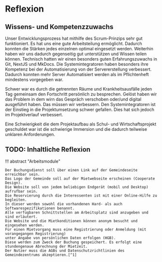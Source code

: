 # Reflexion

## Wissens- und Kompetenzzuwachs
Unser Entwicklungsprozess hat mithilfe des Scrum-Prinzips sehr gut funktioniert. Es hat uns eine gute Arbeitsteilung ermöglicht. Dadurch konnten die Stärken jedes einzelnen optimal eingesetzt werden. Weiterhin haben wir uns dadurch gegenseitig gut unterstützen und Wissen teilen können. 
Technisch hatten wir einen besonders guten Erfahrungszuwachs in Git, NextJS und MkDocs.
Die Systemintegratoren haben besonders ihre Kompetenz bei der Automatisierung von der Servererstellung verbessert. 
Dadurch konnten mehr Server Automatisiert werden als im Pflichtenheft mindestens vorgegeben war.

Schwer war es durch die getrennten Räume und Krankheitsausfälle jeden Tag gemeinsam den Fortschritt persönlich zu besprechen.
Gelöst haben wir das Problem in dem wirn das Gespräch verschoben oder/und digital ausgeführt haben.
Das müssen wir verbessern.
Den Systemintegratoren ist der Einstieg in die Projektumsetzung schwer gefallen. Dies hat sich jedoch im Projektverlauf verbessert.

Eine Schwierigkeit die dem Projektaufbau als Schul- und Wirtschaftsprojekt geschuldet war ist die schwierige Immersion und die dadurch teilweise unklaren Anforderungen.

## TODO: Inhaltliche Reflexion

!!! abstract "Arbeitsmodule"

    Der Buchungsdienst soll über einen Link auf der Gemeindeseite erreichbar sein. 
    Das Logo der Gemeinde soll auf der Mietwebseite erscheinen (Cooperate Design). 
    Die Website soll von jedem beliebigen Endgerät (mobil und Desktop) aufrufbar sein.
    Die Reservierung durch die Interessenten ist mit einer Online-Hilfe zu begleiten. 
    In dieser werden sowohl die vorhandenen Hard- als auch Softwarespezifikationen benannt. 
    Alle verfügbaren Schnittstellen am Arbeitsplatz sind anzugeben und sind erläutert. 
    Die Website und die Mietkonditionen können anonym besucht und eingesehen werden. 
    Für einen Mietvorgang muss eine Registrierung oder Anmeldung (mit vorangegangen Registrierung) 
    unter Angabe von persönlichen Daten erfolgen (HGB). 
    Diese werden zum Zweck der Buchung gespeichert. Es erfolgt eine stundengenaue Abrechnung der Mietzeit. 
    Der Nutzer muss die AGBs und Datenschutzrichtlinien des Gemeindezentrums akzeptieren.[^1]

[^1]: Lorem ipsum dolor sit amet, consectetur adipiscing elit.
